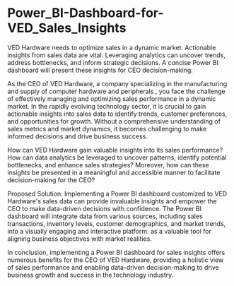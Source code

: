 # Power_BI-Dashboard-for-VED_Sales_Insights
VED Hardware needs to optimize sales in a dynamic market. Actionable insights from sales data are vital. Leveraging analytics can uncover trends, address bottlenecks, and inform strategic decisions. A concise Power BI dashboard will present these insights for CEO decision-making.

As the CEO of VED Hardware, a company specializing in the manufacturing and supply of computer hardware and peripherals , you face the challenge of effectively managing and optimizing sales performance in a dynamic market. In the rapidly evolving technology sector, it is crucial to gain actionable insights into sales data to identify trends, customer preferences, and opportunities for growth. Without a comprehensive understanding of sales metrics and market dynamics, it becomes challenging to make informed decisions and drive business success.

How can VED Hardware gain valuable insights into its sales performance? How can data analytics be leveraged to uncover patterns, identify potential bottlenecks, and enhance sales strategies? Moreover, how can these insights be presented in a meaningful and accessible manner to facilitate decision-making for the CEO?

Proposed Solution:
Implementing a Power BI dashboard customized to VED Hardware's sales data can provide invaluable insights and empower the CEO to make data-driven decisions with confidence. The Power BI dashboard will integrate data from various sources, including sales transactions, inventory levels, customer demographics, and market trends, into a visually engaging and interactive platform.
as a valuable tool for aligning business objectives with market realities.

In conclusion, implementing a Power BI dashboard for sales insights offers numerous benefits for the CEO of VED Hardware, providing a holistic view of sales performance and enabling data-driven decision-making to drive business growth and success in the technology industry.



